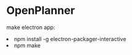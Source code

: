 # OpenPlanner

make electron app: </br>
<li>npm install -g electron-packager-interactive </br>
<li>npm make</br>

